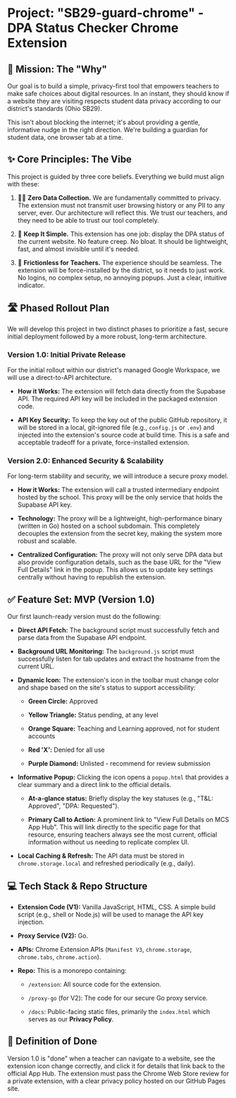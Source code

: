 # Project: "SB29-guard-chrome" - DPA Status Checker Chrome Extension
## 🚀 Mission: The "Why"
Our goal is to build a simple, privacy-first tool that empowers teachers to make safe choices about digital resources. In an instant, they should know if a website they are visiting respects student data privacy according to our district's standards (Ohio SB29).

This isn't about blocking the internet; it's about providing a gentle, informative nudge in the right direction. We're building a guardian for student data, one browser tab at a time.

## ✨ Core Principles: The Vibe
This project is guided by three core beliefs. Everything we build must align with these:

1. 🕵️‍♂️ **Zero Data Collection.** We are fundamentally committed to privacy. The extension must not transmit user browsing history or any PII to any server, ever. Our architecture will reflect this. We trust our teachers, and they need to be able to trust our tool completely.

2. 🎯 **Keep It Simple.** This extension has one job: display the DPA status of the current website. No feature creep. No bloat. It should be lightweight, fast, and almost invisible until it's needed.

3. 🧘 **Frictionless for Teachers.** The experience should be seamless. The extension will be force-installed by the district, so it needs to just work. No logins, no complex setup, no annoying popups. Just a clear, intuitive indicator.

## 🛣️ Phased Rollout Plan
We will develop this project in two distinct phases to prioritize a fast, secure initial deployment followed by a more robust, long-term architecture.

### Version 1.0: Initial Private Release
For the initial rollout within our district's managed Google Workspace, we will use a direct-to-API architecture.

- **How it Works:** The extension will fetch data directly from the Supabase API. The required API key will be included in the packaged extension code.

-  **API Key Security:** To keep the key out of the public GitHub repository, it will be stored in a local, git-ignored file (e.g., `config.js` or `.env`) and injected into the extension's source code at build time. This is a safe and acceptable tradeoff for a private, force-installed extension.

### Version 2.0: Enhanced Security & Scalability
For long-term stability and security, we will introduce a secure proxy model.

- **How it Works:** The extension will call a trusted intermediary endpoint hosted by the school. This proxy will be the only service that holds the Supabase API key.

- **Technology:** The proxy will be a lightweight, high-performance binary (written in Go) hosted on a school subdomain. This completely decouples the extension from the secret key, making the system more robust and scalable.

- **Centralized Configuration:** The proxy will not only serve DPA data but also provide configuration details, such as the base URL for the "View Full Details" link in the popup. This allows us to update key settings centrally without having to republish the extension.

## ✅ Feature Set: MVP (Version 1.0)
Our first launch-ready version must do the following:

- **Direct API Fetch:** The background script must successfully fetch and parse data from the Supabase API endpoint.

- **Background URL Monitoring:** The `background.js` script must successfully listen for tab updates and extract the hostname from the current URL.

- **Dynamic Icon:** The extension's icon in the toolbar must change color and shape based on the site's status to support accessibility:

  - **Green Circle:** Approved

  - **Yellow Triangle:** Status pending, at any level

  - **Orange Square:** Teaching and Learning approved, not for student accounts

  - **Red 'X':** Denied for all use

  - **Purple Diamond:** Unlisted - recommend for review submission

- **Informative Popup:** Clicking the icon opens a `popup.html` that provides a clear summary and a direct link to the official details.

  - **At-a-glance status:** Briefly display the key statuses (e.g., "T&L: Approved", "DPA: Requested").

  - **Primary Call to Action:** A prominent link to "View Full Details on MCS App Hub". This will link directly to the specific page for that resource, ensuring teachers always see the most current, official information without us needing to replicate complex UI.

- **Local Caching & Refresh:** The API data must be stored in `chrome.storage.local` and refreshed periodically (e.g., daily).

## 💻 Tech Stack & Repo Structure
- **Extension Code (V1):** Vanilla JavaScript, HTML, CSS. A simple build script (e.g., shell or Node.js) will be used to manage the API key injection.

- **Proxy Service (V2):** Go.

- **APIs:** Chrome Extension APIs (`Manifest V3`, `chrome.storage`, `chrome.tabs`, `chrome.action`).

- **Repo:** This is a monorepo containing:

  - `/extension`: All source code for the extension.

  - `/proxy-go` (for V2): The code for our secure Go proxy service.

  - `/docs`: Public-facing static files, primarily the `index.html` which serves as our **Privacy Policy**.

## 🏁 Definition of Done
Version 1.0 is "done" when a teacher can navigate to a website, see the extension icon change correctly, and click it for details that link back to the official App Hub. The extension must pass the Chrome Web Store review for a private extension, with a clear privacy policy hosted on our GitHub Pages site.